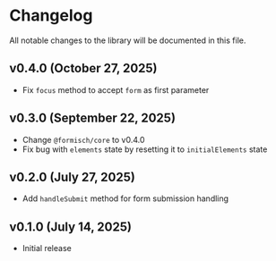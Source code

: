 # Changelog

All notable changes to the library will be documented in this file.

## v0.4.0 (October 27, 2025)

- Fix `focus` method to accept `form` as first parameter

## v0.3.0 (September 22, 2025)

- Change `@formisch/core` to v0.4.0
- Fix bug with `elements` state by resetting it to `initialElements` state

## v0.2.0 (July 27, 2025)

- Add `handleSubmit` method for form submission handling

## v0.1.0 (July 14, 2025)

- Initial release
